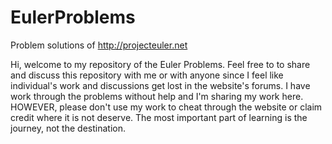 EulerProblems
=============

Problem solutions of http://projecteuler.net


Hi, welcome to my repository of the Euler Problems. Feel free to to
share and discuss this repository with me or with anyone since I feel like 
individual's work and discussions get lost in the website's forums. I have 
work through the problems without help and I'm sharing my work here.
HOWEVER, please don't use my work to cheat through the website or claim 
credit where it is not deserve. The most important part of learning
is the journey, not the destination.
